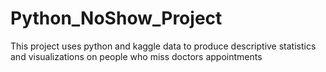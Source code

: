 # Python_NoShow_Project
This project uses python and kaggle data to produce descriptive statistics and visualizations on people who miss doctors appointments
